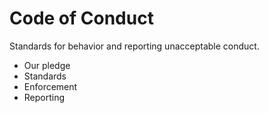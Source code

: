 # Code of Conduct

Standards for behavior and reporting unacceptable conduct.

- Our pledge
- Standards
- Enforcement
- Reporting
